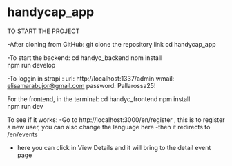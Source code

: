 # handycap_app
TO START THE PROJECT

-After cloning from GitHub:
git clone the repository link
cd handycap_app

-To start the backend:
cd handyc_backend
npm install    
npm run develop

-To loggin in strapi :
url: http://localhost:1337/admin
wmail: elisamarabujor@gmail.com
password: Pallarossa25!

For the frontend, in the terminal:
cd handyc_frontend
npm install    
npm run dev

To see if it works:
-Go to http://localhost:3000/en/register , this is to register a new user, you can also change the language here
-then it  redirects to /en/events
- here you can click in View Details and it will bring to the detail event page

